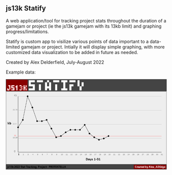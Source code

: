 ## js13k Statify

A web application/tool for tracking project stats throughout the duration of a gamejam or project (ie the js13k gamejam with its 13kb limit) and graphing progress/limitations.

Statify is custom app to visilize various points of data important to a data-limited gamejam or project. Intially it will display simple graphing, with more customized data visualization to be added in future as needed. 

Created by Alex Delderfield, July-August 2022

Example data:

![example](doc/statify_example.png)
